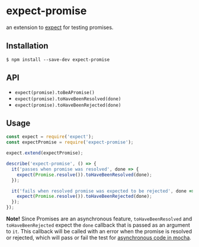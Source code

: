 # expect-promise

an extension to [expect](https://github.com/mjackson/expect) for testing promises.

## Installation

    $ npm install --save-dev expect-promise

## API

- `expect(promise).toBeAPromise()`
- `expect(promise).toHaveBeenResolved(done)`
- `expect(promise).toHaveBeenRejected(done)`

## Usage

```js
const expect = require('expect');
const expectPromise = require('expect-promise');

expect.extend(expectPromise);

describe('expect-promise', () => {
  it('passes when promise was resolved', done => {
    expect(Promise.resolve()).toHaveBeenResolved(done);
  });

  it('fails when resolved promise was expected to be rejected', done => {
    expect(Promise.resolve()).toHaveBeenRejected(done);
  });
});
```

**Note!** Since Promises are an asynchronous feature, `toHaveBeenResolved` and `toHaveBeenRejected` expect the `done` callback that is passed as an argument to `it`. This callback will be called with an error when the promise is resolved or rejected, which will pass or fail the test for [asynchronous code in mocha](https://mochajs.org/#asynchronous-code).

